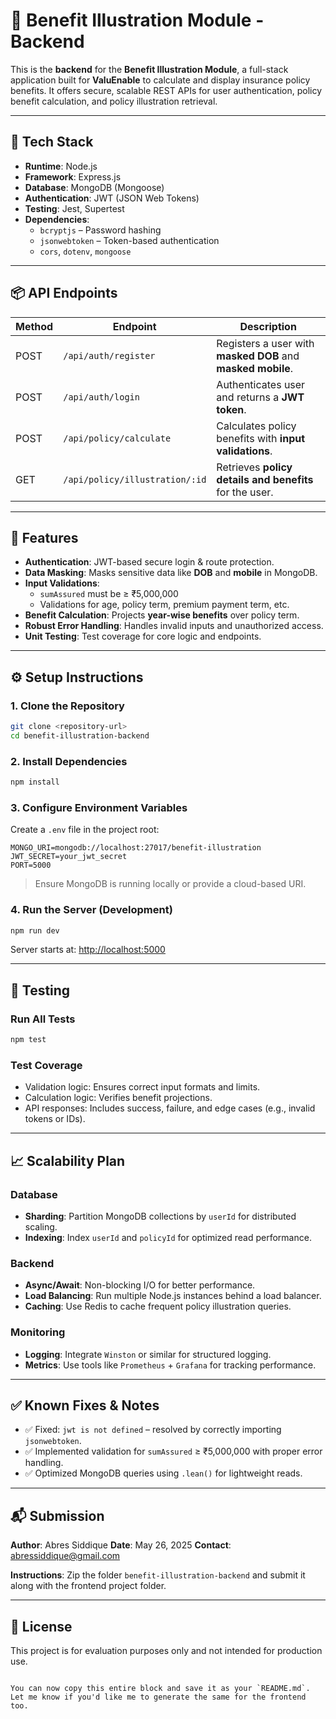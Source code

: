 
# 🧮 Benefit Illustration Module - Backend

This is the **backend** for the **Benefit Illustration Module**, a full-stack application built for **ValuEnable** to calculate and display insurance policy benefits. It offers secure, scalable REST APIs for user authentication, policy benefit calculation, and policy illustration retrieval.

---

## 🚀 Tech Stack

- **Runtime**: Node.js
- **Framework**: Express.js
- **Database**: MongoDB (Mongoose)
- **Authentication**: JWT (JSON Web Tokens)
- **Testing**: Jest, Supertest
- **Dependencies**:
  - `bcryptjs` – Password hashing  
  - `jsonwebtoken` – Token-based authentication  
  - `cors`, `dotenv`, `mongoose`

---

## 📦 API Endpoints

| Method | Endpoint                          | Description                                                  |
|--------|-----------------------------------|--------------------------------------------------------------|
| POST   | `/api/auth/register`              | Registers a user with **masked DOB** and **masked mobile**. |
| POST   | `/api/auth/login`                 | Authenticates user and returns a **JWT token**.             |
| POST   | `/api/policy/calculate`           | Calculates policy benefits with **input validations**.       |
| GET    | `/api/policy/illustration/:id`    | Retrieves **policy details and benefits** for the user.      |

---

## 🔐 Features

- **Authentication**: JWT-based secure login & route protection.
- **Data Masking**: Masks sensitive data like **DOB** and **mobile** in MongoDB.
- **Input Validations**:
  - `sumAssured` must be ≥ ₹5,000,000
  - Validations for age, policy term, premium payment term, etc.
- **Benefit Calculation**: Projects **year-wise benefits** over policy term.
- **Robust Error Handling**: Handles invalid inputs and unauthorized access.
- **Unit Testing**: Test coverage for core logic and endpoints.

---

## ⚙️ Setup Instructions

### 1. Clone the Repository
```bash
git clone <repository-url>
cd benefit-illustration-backend
````

### 2. Install Dependencies

```bash
npm install
```

### 3. Configure Environment Variables

Create a `.env` file in the project root:

```
MONGO_URI=mongodb://localhost:27017/benefit-illustration
JWT_SECRET=your_jwt_secret
PORT=5000
```

> Ensure MongoDB is running locally or provide a cloud-based URI.

### 4. Run the Server (Development)

```bash
npm run dev
```

Server starts at: [http://localhost:5000](http://localhost:5000)

---

## 🧪 Testing

### Run All Tests

```bash
npm test
```

### Test Coverage

* Validation logic: Ensures correct input formats and limits.
* Calculation logic: Verifies benefit projections.
* API responses: Includes success, failure, and edge cases (e.g., invalid tokens or IDs).

---

## 📈 Scalability Plan

### Database

* **Sharding**: Partition MongoDB collections by `userId` for distributed scaling.
* **Indexing**: Index `userId` and `policyId` for optimized read performance.

### Backend

* **Async/Await**: Non-blocking I/O for better performance.
* **Load Balancing**: Run multiple Node.js instances behind a load balancer.
* **Caching**: Use Redis to cache frequent policy illustration queries.

### Monitoring

* **Logging**: Integrate `Winston` or similar for structured logging.
* **Metrics**: Use tools like `Prometheus` + `Grafana` for tracking performance.

---

## ✅ Known Fixes & Notes

* ✅ Fixed: `jwt is not defined` – resolved by correctly importing `jsonwebtoken`.
* ✅ Implemented validation for `sumAssured` ≥ ₹5,000,000 with proper error handling.
* ✅ Optimized MongoDB queries using `.lean()` for lightweight reads.

---

## 📬 Submission

**Author**: Abres Siddique
**Date**: May 26, 2025
**Contact**: [abressiddique@gmail.com](mailto:abressiddique@gmail.com)

**Instructions**: Zip the folder `benefit-illustration-backend` and submit it along with the frontend project folder.

---

## 📄 License

This project is for evaluation purposes only and not intended for production use.

```

You can now copy this entire block and save it as your `README.md`. Let me know if you'd like me to generate the same for the frontend too.
```
